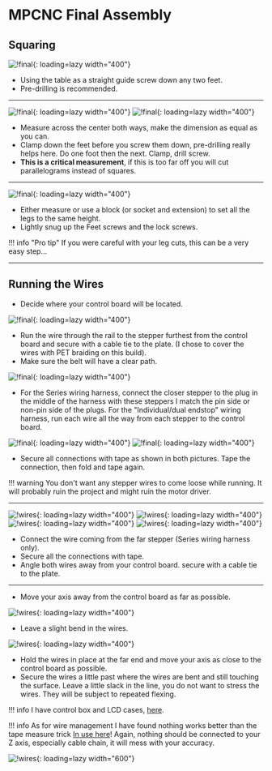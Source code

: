 # MPCNC Final Assembly

## Squaring

![!final](https://www.v1engineering.com/wp-content/uploads/2015/10/IMG_20151025_124732.jpg){: loading=lazy width="400"}

* Using the table as a straight guide screw down any two feet.
* Pre-drilling is recommended.

---

![!final](https://www.v1engineering.com/wp-content/uploads/2015/10/IMG_20151025_131236.jpg){: loading=lazy width="400"}
![!final](https://www.v1engineering.com/wp-content/uploads/2015/10/IMG_20151025_131308.jpg){: loading=lazy width="400"}

* Measure across the center both ways, make the dimension as equal as you can.
* Clamp down the feet before you screw them down, pre-drilling really helps here. Do one foot
then the next. Clamp, drill screw.
* **This is a critical measurement**, if this is too far off you will cut parallelograms
instead of squares.

---

![!final](https://www.v1engineering.com/wp-content/uploads/2015/10/IMG_20151025_131825.jpg){: loading=lazy width="400"}

* Either measure or use a block (or socket and extension) to set all the legs to the same height.
* Lightly snug up the Feet screws and the lock screws.

!!! info "Pro tip"
    If you were careful with your leg cuts, this can be a very easy step…

---

## Running the Wires

* Decide where your control board will be located.

![!final](https://www.v1engineering.com/wp-content/uploads/2015/10/IMG_20160823_134126.jpg){: loading=lazy width="400"}

* Run the wire through the rail to the stepper furthest from the control board and secure with a
cable tie to the plate. (I chose to cover the wires with PET braiding on this build).
* Make sure the belt will have a clear path.

![!final](https://www.v1engineering.com/wp-content/uploads/2015/10/IMG_20160823_135523.jpg){: loading=lazy width="400"}

* For the Series wiring harness, connect the closer stepper to the plug in the middle of the harness with these steppers I match
the pin side or non-pin side of the plugs.  For the "Individual/dual endstop" wiring harness, run each wire all the way from each stepper to the control board.

![!final](https://www.v1engineering.com/wp-content/uploads/2015/10/IMG_20160823_135543.jpg){: loading=lazy width="400"}
![!final](https://www.v1engineering.com/wp-content/uploads/2018/05/IMG_20180529_1806062.jpg){: loading=lazy width="400"}

* Secure  all connections with tape as shown in both pictures. Tape the connection, then fold and
tape again.

!!! warning
    You don't want any stepper wires to come loose while running. It will probably ruin the
    project and might ruin the motor driver.

---
![!wires](https://www.v1engineering.com/wp-content/uploads/2015/10/IMG_20160823_135612.jpg){: loading=lazy width="400"}
![!wires](https://www.v1engineering.com/wp-content/uploads/2015/10/IMG_20160823_135636.jpg){: loading=lazy width="400"}
![!wires](https://www.v1engineering.com/wp-content/uploads/2015/10/IMG_20160823_135922.jpg){: loading=lazy width="400"}
![!wires](https://www.v1engineering.com/wp-content/uploads/2018/05/IMG_20180529_1806062.jpg){: loading=lazy width="400"}

* Connect the wire coming from the far stepper (Series wiring harness only).
* Secure all the connections with tape.
* Angle both wires away from your control board. secure with a cable tie to the plate.
---

* Move your axis away from the control board as far as possible.

![!wires](https://www.v1engineering.com/wp-content/uploads/2015/10/IMG_20160823_140155.jpg){: loading=lazy width="400"}

* Leave a slight bend in the wires.

![!wires](https://www.v1engineering.com/wp-content/uploads/2015/10/IMG_20160823_140256.jpg){: loading=lazy width="400"}

* Hold the wires in place at the far end and move your axis as close to the control board as
possible.
* Secure the wires a little past where the wires are bent and still touching the surface. Leave a
little slack in the line, you do not want to stress the wires. They will be subject to repeated
flexing.

!!! info 
    I have control box and LCD cases, [here](https://www.thingiverse.com/Allted/designs).

!!! info
    As for wire management I have found nothing works better than the tape measure trick
    [In use here](https://www.v1engineering.com/forum/topic/red-black-and-wheels/)! 
    Again, nothing should be connected to your Z axis, especially
    cable chain, it will mess with your accuracy.

![!wires](https://www.v1engineering.com/wp-content/uploads/2015/10/wires.jpg){: loading=lazy width="600"}


